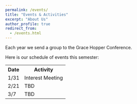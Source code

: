 ```yaml
---
permalink: /events/
title: "Events & Activities"
excerpt: "About Us"
author_profile: true
redirect_from: 
  - /events.html
---
```


Each year we send a group to the Grace Hopper Conference. 

Here is our schedule of events this semester: 

<table>
  <tr>
    <th>Date</th>
    <th>Activity</th>
  </tr>
  <tr>
    <td>1/31</td>
    <td>Interest Meeting</td>
    
  </tr>
  <tr>
    <td>2/21</td>
    <td>TBD</td>
  </tr>
  <tr>
    <td>3/7</td>
    <td>TBD</td>
  </tr>
</table>
